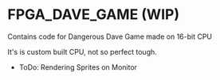 # FPGA_DAVE_GAME (WIP)
Contains code for Dangerous Dave Game made on 16-bit CPU

It's is custom built CPU, not so perfect tough.

- ToDo: Rendering Sprites on Monitor
